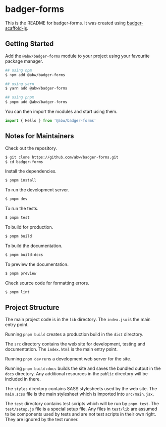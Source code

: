 # badger-forms

This is the README for badger-forms.  It was created using
[badger-scaffold-js](https://github.com/abw/badger-scaffold-js).

## Getting Started

Add the `@abw/badger-forms` module to your project using your favourite
package manager.

```bash
## using npm
$ npm add @abw/badger-forms

## using yarn
$ yarn add @abw/badger-forms

## using pnpm
$ pnpm add @abw/badger-forms
```

You can then import the modules and start using them.

```jsx
import { Hello } from '@abw/badger-forms'
```

## Notes for Maintainers

Check out the repository.

```bash
$ git clone https://github.com/abw/badger-forms.git
$ cd badger-forms
```

Install the dependencies.

```bash
$ pnpm install
```

To run the development server.

```bash
$ pnpm dev
```

To run the tests.

```bash
$ pnpm test
```

To build for production.

```bash
$ pnpm build
```

To build the documentation.

```bash
$ pnpm build:docs
```

To preview the documentation.

```bash
$ pnpm preview
```

Check source code for formatting errors.

```bash
$ pnpm lint
```


## Project Structure

The main project code is in the `lib` directory.  The `index.jsx` is the
main entry point.

Running `pnpm build` creates a production build in the `dist`
directory.

The `src` directory contains the web site for development, testing and
documentation.  The `index.html` is the main entry point.

Running `pnpm dev` runs a development web server for the site.

Running `pnpm build:docs` builds the site and saves the bundled
output in the `docs` directory.  Any additional resources in the `public`
directory will be included in there.

The `styles` directory contains SASS stylesheets used by the web site.
The `main.scss` file is the main stylesheet which is imported into
`src/main.jsx`.

The `test` directory contains test scripts which will be run by
`pnpm test`.  The `test/setup.js` file is a special setup file.
Any files in `test/lib` are assumed to be components used by tests and
are not test scripts in their own right.  They are ignored by the test
runner.
